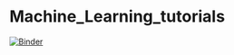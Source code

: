 # Machine_Learning_tutorials

[![Binder](https://mybinder.org/badge_logo.svg)](https://mybinder.org/v2/gh/Davidoreilly12/Machine_Learning_tutorials/HEAD?urlpath=%2Fblob%2Fmain%2FTutorial.ipynb)


